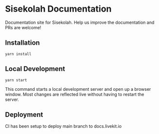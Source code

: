 # Sisekolah Documentation

Documentation site for Sisekolah. Help us improve the documentation and PRs are welcome!

## Installation

```console
yarn install
```

## Local Development

```console
yarn start
```

This command starts a local development server and open up a browser window. Most changes are reflected live without having to restart the server.

## Deployment

CI has been setup to deploy main branch to docs.livekit.io
